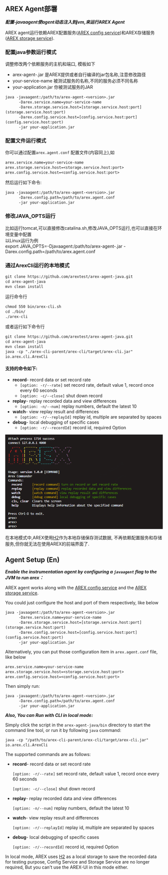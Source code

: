 ## AREX Agent部署

***配置-javaagent使agent动态注入到jvm,来运行AREX Agent***
  
AREX agent运行依赖AREX配置服务([AREX config service](https://github.com/arextest/arex-config))和AREX存储服务([AREX storage service](https://github.com/arextest/arex-storage)).

### 配置java参数运行模式
调整修改两个依赖服务的主机和端口, 模板如下
* arex-agent-<version>.jar 是AREX提供或者自行编译的jar包名称,注意修改路径
* your-service-name 被测试服务的名称,不同的服务必须不同名称
* your-application.jar 你被测试服务的JAR
```other
java -javaagent:/path/to/arex-agent-<version>.jar
      -Darex.service.name=your-service-name
      -Darex.storage.service.host=[storage.service.host:port](storage.service.host:port) 
      -Darex.config.service.host=[config.service.host:port](config.service.host:port)
      -jar your-application.jar
```

### 配置文件运行模式
你可以通过配置`arex.agent.conf` 配置文件(内容同上),如

```other
arex.service.name=your-service-name  
arex.storage.service.host=<storage.service.host:port> 
arex.config.service.host=<config.service.host:port> 
```

然后运行如下命令:

```other
java -javaagent:/path/to/arex-agent-<version>.jar
      -Darex.config.path=/path/to/arex.agent.conf
      -jar your-application.jar
```

### 修改JAVA_OPTS运行
比如运行tomcat,可以直接修改catalina.sh,修改JAVA_OPTS运行,也可以直接在环境变量中配置  
以Linux运行为例  
export JAVA_OPTS=-Djavaagent:/path/to/arex-agent-<version>.jar -Darex.config.path=/path/to/arex.agent.conf



### 通过ArexCli运行的本地模式

```
git clone https://github.com/arextest/arex-agent-java.git
cd arex-agent-java
mvn clean install
```
运行命令行
```
chmod 550 bin/arex-cli.sh
cd ./bin/
./arex-cli
```

或者运行如下命令行
```other
git clone https://github.com/arextest/arex-agent-java.git
cd arex-agent-java
mvn clean install
java -cp "./arex-cli-parent/arex-cli/target/arex-cli.jar" io.arex.cli.ArexCli
```
#### 支持的命令如下:
- **record**- record data or set record rate  
    - `[option: -r/--rate]` set record rate, default value 1, record once every 60 seconds  
    - `[option: -c/--close]` shut down record  
- **replay**- replay recorded data and view differences
    - `[option: -n/--num]` replay numbers, default the latest 10  
- **watch**- view replay result and differences  
    - `[option: -r/--replayId]` replay id, multiple are separated by spaces  
- **debug**- local debugging of specific cases  
    - `[option: -r/--recordId]` record id, required Option  

![](../resource/arexcli.png)
  
在本地模式中,AREX使用[H2](https://www.h2database.com)作为本地存储保存测试数据, 不再依赖配置服务和存储服务,但你就无法在使用AREX的前端界面了.



## Agent Setup (En)

***Enable the instrumentation agent by configuring a `javaagent` flag to the JVM to run arex：***

AREX agent works along with the [AREX config service](https://github.com/arextest/arex-config) and the [AREX storage service](https://github.com/arextest/arex-storage).

You could just configure the host and port of them respectively, like below

```other
java -javaagent:/path/to/arex-agent-<version>.jar
      -Darex.service.name=your-service-name
      -Darex.storage.service.host=[storage.service.host:port](storage.service.host:port) 
      -Darex.config.service.host=[config.service.host:port](config.service.host:port)
      -jar your-application.jar
```


Alternatively, you can put those configuration item in `arex.agent.conf` file, like below

```other
arex.service.name=your-service-name  
arex.storage.service.host=<storage.service.host:port> 
arex.config.service.host=<config.service.host:port> 
```


Then simply run:

```other
java -javaagent:/path/to/arex-agent-<version>.jar
      -Darex.config.path=/path/to/arex.agent.conf
      -jar your-application.jar
```


***Also, You can Run with CLI in local mode:***

Simply click the script in the `arex-agent-java/bin` directory to start the command line tool, or run it by following `java` command:

```other
java -cp "/path/to/arex-cli-parent/arex-cli/target/arex-cli.jar" io.arex.cli.ArexCli
```


The supported commands are as follows:


- **record**- record data or set record rate

	`[option: -r/--rate]` set record rate, default value 1, record once every 60 seconds

	`[option: -c/--close]` shut down record


- **replay**- replay recorded data and view differences

	`[option: -n/--num]` replay numbers, default the latest 10


- **watch**- view replay result and differences

	`[option: -r/--replayId]` replay id, multiple are separated by spaces


- **debug**- local debugging of specific cases

	`[option: -r/--recordId]` record id, required Option

In local mode, AREX uses [H2](https://www.h2database.com) as a local storage to save the recorded data for testing purpose,  Config Service and Storage Service are no longer required, But you can't use the AREX-UI in this mode either.
